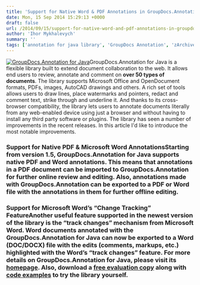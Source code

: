 ```yaml
---
title: 'Support for Native Word & PDF Annotations in GroupDocs.Annotation for Java Version 1.5+'
date: Mon, 15 Sep 2014 15:29:13 +0000
draft: false
url: /2014/09/15/support-for-native-word-and-pdf-annotations-in-groupdocs-annotation-for-java/
author: 'Ihor Mykhalevych'
summary: ''
tags: ['annotation for java library', 'GroupDocs Annotation', 'zArchive']
---
```


[![](https://blog.groupdocs.com/wp-content/uploads/sites/4/2014/04/GD_ANT_JavaIcon_1141.png "GroupDocs.Annotation for Java")](http://groupdocs.com/java/document-annotation-library)GroupDocs.Annotation for Java is a flexible library built to extend document collaboration to the web. It allows end users to review, annotate and comment on **over 50 types of documents**. The library supports Microsoft Office and OpenDocument formats, PDFs, images, AutoCAD drawings and others. A rich set of tools allows users to draw lines, place watermarks and pointers, redact and comment text, strike through and underline it. And thanks to its cross-browser compatibility, the library lets users to annotate documents literally from any web-enabled device using just a browser and without having to install any third party software or plugins. The library has seen a number of improvements in the recent releases. In this article I'd like to introduce the most notable improvements.

### Support for Native PDF & Microsoft Word AnnotationsStarting from version 1.5, GroupDocs.Annotation for Java supports native PDF and Word annotations. This means that annotations in a PDF document can be imported to GroupDocs.Annotation for further online review and editing. Also, annotations made with GroupDocs.Annotation can be exported to a PDF or Word file with the annotations in them for further offline editing.

### Support for Microsoft Word’s “Change Tracking” FeatureAnother useful feature supported in the newest version of the library is the “track changes” mechanism from Microsoft Word. Word documents annotated with the GroupDocs.Annotation for Java can now be exported to a Word (DOC/DOCX) file with the edits (comments, markups, etc.) highlighted with the Word’s “track changes” feature. For more details on GroupDocs.Annotation for Java, please visit its [homepage](http://groupdocs.com/java/document-annotation-library). Also, download a [free evaluation copy](http://groupdocs.com/Community/getting-started/java/document-annotation-java-library.aspx) along with [code examples](http://groupdocs.com/Community/files/9/java-libraries/groupdocs_annotation_for_java/category1043.aspx) to try the library yourself.




